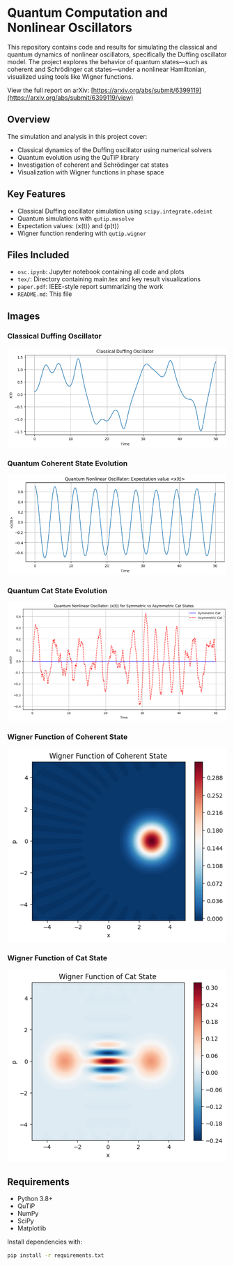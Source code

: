 # Quantum Computation and Nonlinear Oscillators

This repository contains code and results for simulating the classical and quantum dynamics of nonlinear oscillators, specifically the Duffing oscillator model. The project explores the behavior of quantum states—such as coherent and Schrödinger cat states—under a nonlinear Hamiltonian, visualized using tools like Wigner functions.

View the full report on arXiv: [https://arxiv.org/abs/submit/6399119](https://arxiv.org/abs/submit/6399119/view)

## Overview

The simulation and analysis in this project cover:

- Classical dynamics of the Duffing oscillator using numerical solvers
- Quantum evolution using the QuTiP library
- Investigation of coherent and Schrödinger cat states
- Visualization with Wigner functions in phase space

## Key Features

- Classical Duffing oscillator simulation using `scipy.integrate.odeint`
- Quantum simulations with `qutip.mesolve`
- Expectation values: ⟨x(t)⟩ and ⟨p(t)⟩
- Wigner function rendering with `qutip.wigner`

## Files Included

- `osc.ipynb`: Jupyter notebook containing all code and plots
- `tex/`: Directory containing main.tex and key result visualizations
- `paper.pdf`: IEEE-style report summarizing the work
- `README.md`: This file

## Images

### Classical Duffing Oscillator

![Duffing Oscillator](tex/duffing.png)

### Quantum Coherent State Evolution

![Coherent State](tex/coh.png)

### Quantum Cat State Evolution

![Cat State](tex/3.png)

### Wigner Function of Coherent State

![Wigner Coherent](tex/4.png)

### Wigner Function of Cat State

![Wigner Cat](tex/5.png)

## Requirements

- Python 3.8+
- QuTiP
- NumPy
- SciPy
- Matplotlib

Install dependencies with:

```bash
pip install -r requirements.txt
```


